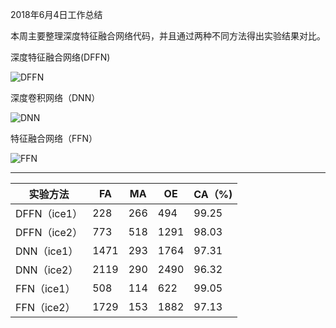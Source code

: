 2018年6月4日工作总结

本周主要整理深度特征融合网络代码，并且通过两种不同方法得出实验结果对比。

深度特征融合网络(DFFN)

![DFFN](http://ww1.sinaimg.cn/large/005LCtBbly1frz8o6beenj318a0m2gp7.jpg)

深度卷积网络（DNN）

![DNN](http://ww1.sinaimg.cn/large/005LCtBbly1frz8o6bsa8j31860lzn1n.jpg)

特征融合网络（FFN）

![FFN](http://ww1.sinaimg.cn/large/005LCtBbly1frz8o6bw0bj318b0lz0wg.jpg)

------



| 实验方法     | FA   | MA   | OE   | CA（%) |
| ------------ | ---- | ---- | ---- | ------ |
| DFFN（ice1） | 228  | 266  | 494  | 99.25  |
| DFFN（ice2） | 773  | 518  | 1291 | 98.03  |
| DNN（ice1）  | 1471 | 293  | 1764 | 97.31  |
| DNN（ice2）  | 2119 | 290  | 2490 | 96.32  |
| FFN（ice1）  | 508  | 114  | 622  | 99.05  |
| FFN（ice2）  | 1729 | 153  | 1882 | 97.13  |

